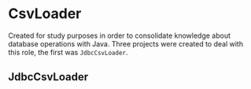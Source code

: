 # CsvLoader

Created for study purposes in order to consolidate knowledge about database operations with Java. Three projects were created to deal with this role, the first was 
```JdbcCsvLoader```.

## JdbcCsvLoader

